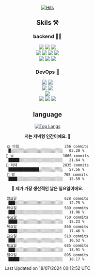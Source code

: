 <div align="center">

[![Hits](https://hits.seeyoufarm.com/api/count/incr/badge.svg?url=https%3A%2F%2Fgithub.com%2Fzxcv9203%2Fhit-counter&count_bg=%23FF7272&title_bg=%23324C2E&icon=codeigniter.svg&icon_color=%23DD5B5B&title=%EB%B0%A9%EB%AC%B8%EC%9E%90&edge_flat=false)](https://hits.seeyoufarm.com)
  
## Skils ⚒️
### backend 🧑‍💻
  
<img src="https://img.shields.io/badge/Java-FF6600?style=flat-square&logo=buymeacoffee&logoColor=white"/>
<img src="https://img.shields.io/badge/Go-0099FF?style=flat-square&logo=go&logoColor=white"/>
<img src="https://img.shields.io/badge/Kotlin-7F52FF?style=flat-square&logo=kotlin&logoColor=white"/>
  
  
<br />
  
<img src="https://img.shields.io/badge/Spring-339933?style=flat-square&logo=Spring&logoColor=white"/>
<img src="https://img.shields.io/badge/Spring Boot-339933?style=flat-square&logo=Spring Boot&logoColor=white"/>
<img src="https://img.shields.io/badge/Spring Security-339933?style=flat-square&logo=Spring Security&logoColor=white"/>
  
<img src="https://img.shields.io/badge/Spring Data JPA-339933?style=flat-square&logo=Hibernate&logoColor=white"/>

<br />
  
  <img src="https://img.shields.io/badge/mysql-0099FF?style=flat-square&logo=mysql&logoColor=white"/>
  <img src="https://img.shields.io/badge/mariadb-0099FF?style=flat-square&logo=mariadb&logoColor=white"/>
  <img src="https://img.shields.io/badge/mongoDB-47A248?style=flat-square&logo=mongodb&logoColor=white"/>
  
  
### DevOps 🚀
  
  <img src="https://img.shields.io/badge/docker-2496ED?style=flat-square&logo=docker&logoColor=white"/>
  <img src="https://img.shields.io/badge/kubernetes-326CE5?style=flat-square&logo=kubernetes&logoColor=white"/>
  
  <br />
  
  <img src="https://img.shields.io/badge/Github Actions-2088FF?style=flat-square&logo=githubactions&logoColor=white"/>
  <img src="https://img.shields.io/badge/Jenkins-D24939?style=flat-square&logo=jenkins&logoColor=white"/>
  
  
  <br />
  <img src="https://img.shields.io/badge/terraform-7B42BC?style=flat-square&logo=terraform&logoColor=white"/>
  
  <br />
  <img src="https://img.shields.io/badge/Amazon AWS-232F3E?style=flat-square&logo=Amazon AWS&logoColor=white"/>

  <img src="https://img.shields.io/badge/GCP-4285F4?style=flat-square&logo=googlecloud&logoColor=white"/>
  <img src="https://img.shields.io/badge/NCP-03C75A?style=flat-square&logo=naver&logoColor=white"/>
  
  
## language

[![Top Langs](https://github-readme-stats.vercel.app/api/top-langs/?username=zxcv9203&hide=html&exclude_repo=zxcv9203.github.io,golB&theme=grate-gatsby)](https://github.com/zxcv9203/github-readme-stats)
  
<!--START_SECTION:waka-->
**저는 저녁형 인간이에요. 🦉** 

```text
🌞 아침                     256 commits         █░░░░░░░░░░░░░░░░░░░░░░░░   05.20 % 
🌆 낮　                     1066 commits        █████░░░░░░░░░░░░░░░░░░░░   21.64 % 
🌃 저녁                     2835 commits        ██████████████░░░░░░░░░░░   57.56 % 
🌙 밤　                     768 commits         ████░░░░░░░░░░░░░░░░░░░░░   15.59 % 
```
📅 **제가 가장 생산적인 날은 일요일이에요.** 

```text
월요일                      628 commits         ███░░░░░░░░░░░░░░░░░░░░░░   12.75 % 
화요일                      589 commits         ███░░░░░░░░░░░░░░░░░░░░░░   11.96 % 
수요일                      750 commits         ████░░░░░░░░░░░░░░░░░░░░░   15.23 % 
목요일                      860 commits         ████░░░░░░░░░░░░░░░░░░░░░   17.46 % 
금요일                      518 commits         ███░░░░░░░░░░░░░░░░░░░░░░   10.52 % 
토요일                      685 commits         ███░░░░░░░░░░░░░░░░░░░░░░   13.91 % 
일요일                      895 commits         █████░░░░░░░░░░░░░░░░░░░░   18.17 % 
```



 Last Updated on 18/07/2024 00:12:52 UTC
<!--END_SECTION:waka-->
  
</div>


